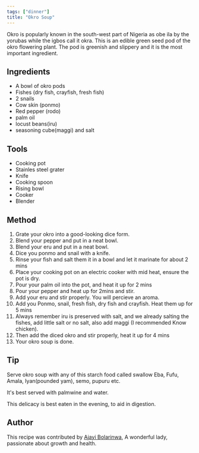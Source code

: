 ```yaml
---
tags: ["dinner"]
title: "Okro Soup"
---
```


<TagLinks /> 

Okro is popularly known in the south-west part of Nigeria as obe ila by the yorubas while the igbos call it okra. This is an edible green seed pod of the okro flowering plant. The pod is greenish and slippery and it is the most important ingredient.


##  Ingredients

- A bowl of okro pods
- Fishes (dry fish, crayfish, fresh fish) 
- 2 snails
- Cow skin (ponmo)
- Red pepper (rodo)
- palm oil
- locust beans(iru)
- seasoning cube(maggi) and salt


## Tools

- Cooking pot
- Stainles steel grater
- Knife
- Cooking spoon
- Rising bowl
- Cooker
- Blender

## Method
1. Grate your okro into a good-looking dice form.
2. Blend your pepper and put in a neat bowl.
3. Blend your eru and put in a neat bowl.
4. Dice you ponmo and snail with a knife.
5. Rinse your fish and salt them it in a bowl and let it marinate for about 2 mins
3. Place your cooking pot on an electric cooker with mid heat, ensure the pot is dry.
4. Pour your palm oil into the pot, and heat it up for 2 mins
5. Pour your pepper and heat up for 2mins and stir.
6. Add your eru and stir properly. You will percieve an aroma.
7. Add you Ponmo, snail, fresh fish, dry fish and crayfish. Heat them up for 5 mins
9. Always remember iru is preserved with salt, and we already salting the fishes, add little salt or no salt, also add maggi (I recommended Know chicken).
10. Then add the diced okro and stir properly, heat it up for 4 mins
11. Your okro soup is done.


## Tip

Serve okro soup with any of this starch food called swallow Eba, Fufu, Amala, Iyan(pounded yam), semo, pupuru etc.

It's best served with palmwine and water.

This delicacy is best eaten in the evening, to aid in digestion.

## Author

This recipe was contributed by [Ajayi Bolarinwa](https://github.com/OmoBolarinwaye), A wonderful lady, passionate about growth and health.

